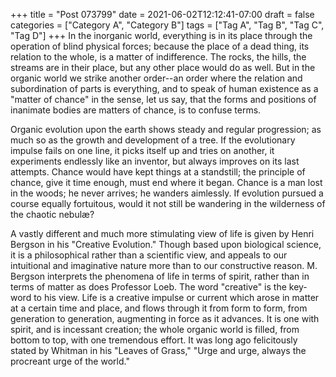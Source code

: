 +++
title = "Post 073799"
date = 2021-06-02T12:12:41-07:00
draft = false
categories = ["Category A", "Category B"]
tags = ["Tag A", "Tag B", "Tag C", "Tag D"]
+++
In the inorganic world, everything is in its place through the operation of blind physical forces; because the place of a dead thing, its relation to the whole, is a matter of indifference. The rocks, the hills, the streams are in their place, but any other place would do as well. But in the organic world we strike another order--an order where the relation and subordination of parts is everything, and to speak of human existence as a "matter of chance" in the sense, let us say, that the forms and positions of inanimate bodies are matters of chance, is to confuse terms.

Organic evolution upon the earth shows steady and regular progression; as much so as the growth and development of a tree. If the evolutionary impulse fails on one line, it picks itself up and tries on another, it experiments endlessly like an inventor, but always improves on its last attempts. Chance would have kept things at a standstill; the principle of chance, give it time enough, must end where it began. Chance is a man lost in the woods; he never arrives; he wanders aimlessly. If evolution pursued a course equally fortuitous, would it not still be wandering in the wilderness of the chaotic nebulæ?

A vastly different and much more stimulating view of life is given by Henri Bergson in his "Creative Evolution." Though based upon biological science, it is a philosophical rather than a scientific view, and appeals to our intuitional and imaginative nature more than to our constructive reason. M. Bergson interprets the phenomena of life in terms of spirit, rather than in terms of matter as does Professor Loeb. The word "creative" is the key-word to his view. Life is a creative impulse or current which arose in matter at a certain time and place, and flows through it from form to form, from generation to generation, augmenting in force as it advances. It is one with spirit, and is incessant creation; the whole organic world is filled, from bottom to top, with one tremendous effort. It was long ago felicitously stated by Whitman in his "Leaves of Grass," "Urge and urge, always the procreant urge of the world."
